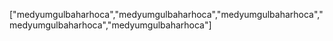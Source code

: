 ["medyumgulbaharhoca","medyumgulbaharhoca","medyumgulbaharhoca","medyumgulbaharhoca","medyumgulbaharhoca"] 
